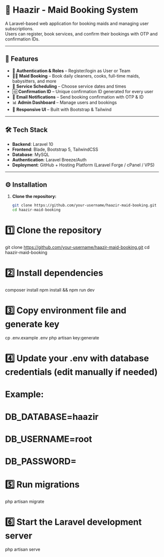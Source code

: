 # 🧹 Haazir - Maid Booking System

A Laravel-based web application for booking maids and managing user subscriptions.  
Users can register, book services, and confirm their bookings with OTP and confirmation IDs.  

---

## 🚀 Features

- 🔐 **Authentication & Roles** – Register/login as User or Team  
- 👩‍🍳 **Maid Booking** – Book daily cleaners, cooks, full-time maids, babysitters, and more  
- 📅 **Service Scheduling** – Choose service dates and times  
- 🆔 **Confirmation ID** – Unique confirmation ID generated for every user  
- 📩 **Email Notifications** – Send booking confirmation with OTP & ID  
- 📊 **Admin Dashboard** – Manage users and bookings  
- 🎨 **Responsive UI** – Built with Bootstrap & Tailwind  

---

## 🛠️ Tech Stack

- **Backend**: Laravel 10  
- **Frontend**: Blade, Bootstrap 5, TailwindCSS  
- **Database**: MySQL  
- **Authentication**: Laravel Breeze/Auth  
- **Deployment**: GitHub + Hosting Platform (Laravel Forge / cPanel / VPS)  

---

## ⚙️ Installation

1. **Clone the repository:**
   ```bash
   git clone https://github.com/your-username/haazir-maid-booking.git
   cd haazir-maid-booking

# 1️⃣ Clone the repository
git clone https://github.com/your-username/haazir-maid-booking.git
cd haazir-maid-booking

# 2️⃣ Install dependencies
composer install
npm install && npm run dev

# 3️⃣ Copy environment file and generate key
cp .env.example .env
php artisan key:generate

# 4️⃣ Update your .env with database credentials (edit manually if needed)
# Example:
# DB_DATABASE=haazir
# DB_USERNAME=root
# DB_PASSWORD=

# 5️⃣ Run migrations
php artisan migrate

# 6️⃣ Start the Laravel development server
php artisan serve
